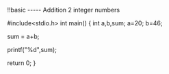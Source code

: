 !!basic ----- Addition 2 integer numbers

#include<stdio.h>
int main()
{
  int a,b,sum;
  a=20;
  b=46;
  
  sum = a+b;
  
  printf("%d",sum);
  
  return 0;
  }

